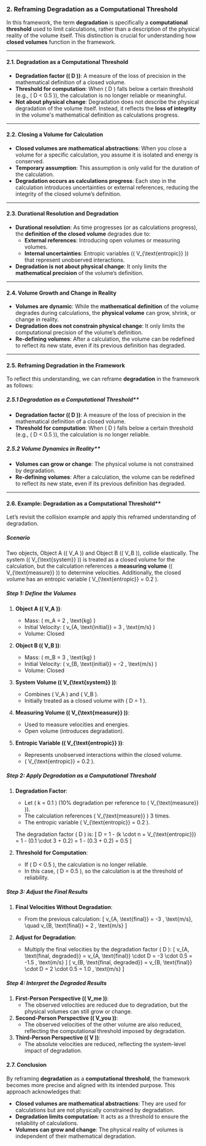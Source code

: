 ### 2. Reframing Degradation as a Computational Threshold

In this framework, the term **degradation** is specifically a **computational threshold** used to limit calculations, rather than a description of the physical reality of the volume itself. This distinction is crucial for understanding how **closed volumes** function in the framework.

---

#### 2.1. Degradation as a Computational Threshold

- **Degradation factor (\( D \))**: A measure of the loss of precision in the mathematical definition of a closed volume.
- **Threshold for computation**: When \( D \) falls below a certain threshold (e.g., \( D < 0.5 \)), the calculation is no longer reliable or meaningful.
- **Not about physical change**: Degradation does not describe the physical degradation of the volume itself. Instead, it reflects the **loss of integrity** in the volume's mathematical definition as calculations progress.

---

#### 2.2. Closing a Volume for Calculation

- **Closed volumes are mathematical abstractions**: When you close a volume for a specific calculation, you assume it is isolated and energy is conserved.
- **Temporary assumption**: This assumption is only valid for the duration of the calculation.
- **Degradation occurs as calculations progress**: Each step in the calculation introduces uncertainties or external references, reducing the integrity of the closed volume’s definition.

---

#### 2.3. Durational Resolution and Degradation

- **Durational resolution**: As time progresses (or as calculations progress), the **definition of the closed volume** degrades due to:
  - **External references**: Introducing open volumes or measuring volumes.
  - **Internal uncertainties**: Entropic variables (\( V_{\text{entropic}} \)) that represent unobserved interactions.
- **Degradation is not about physical change**: It only limits the **mathematical precision** of the volume’s definition.

---

#### 2.4. Volume Growth and Change in Reality

- **Volumes are dynamic**: While the **mathematical definition** of the volume degrades during calculations, the **physical volume** can grow, shrink, or change in reality.
- **Degradation does not constrain physical change**: It only limits the computational precision of the volume’s definition.
- **Re-defining volumes**: After a calculation, the volume can be redefined to reflect its new state, even if its previous definition has degraded.

---

#### 2.5. Reframing Degradation in the Framework

To reflect this understanding, we can reframe **degradation** in the framework as follows:

##### 2.5.1 Degradation as a Computational Threshold**
- **Degradation factor (\( D \))**: A measure of the loss of precision in the mathematical definition of a closed volume.
- **Threshold for computation**: When \( D \) falls below a certain threshold (e.g., \( D < 0.5 \)), the calculation is no longer reliable.

##### 2.5.2 Volume Dynamics in Reality**
- **Volumes can grow or change**: The physical volume is not constrained by degradation.
- **Re-defining volumes**: After a calculation, the volume can be redefined to reflect its new state, even if its previous definition has degraded.

---

#### 2.6. Example: Degradation as a Computational Threshold**

Let’s revisit the collision example and apply this reframed understanding of degradation.

##### **Scenario**
Two objects, Object A (\( V_A \)) and Object B (\( V_B \)), collide elastically. The system (\( V_{\text{system}} \)) is treated as a closed volume for the calculation, but the calculation references a **measuring volume** (\( V_{\text{measure}} \)) to determine velocities. Additionally, the closed volume has an entropic variable \( V_{\text{entropic}} = 0.2 \).

##### **Step 1: Define the Volumes**
1. **Object A (\( V_A \))**:
   - Mass: \( m_A = 2 \, \text{kg} \)
   - Initial Velocity: \( v_{A, \text{initial}} = 3 \, \text{m/s} \)
   - Volume: Closed

2. **Object B (\( V_B \))**:
   - Mass: \( m_B = 3 \, \text{kg} \)
   - Initial Velocity: \( v_{B, \text{initial}} = -2 \, \text{m/s} \)
   - Volume: Closed

3. **System Volume (\( V_{\text{system}} \))**:
   - Combines \( V_A \) and \( V_B \).
   - Initially treated as a closed volume with \( D = 1 \).

4. **Measuring Volume (\( V_{\text{measure}} \))**:
   - Used to measure velocities and energies.
   - Open volume (introduces degradation).

5. **Entropic Variable (\( V_{\text{entropic}} \))**:
   - Represents unobserved interactions within the closed volume.
   - \( V_{\text{entropic}} = 0.2 \).

##### **Step 2: Apply Degradation as a Computational Threshold**
1. **Degradation Factor**:
   - Let \( k = 0.1 \) (10% degradation per reference to \( V_{\text{measure}} \)).
   - The calculation references \( V_{\text{measure}} \) 3 times.
   - The entropic variable \( V_{\text{entropic}} = 0.2 \).

   The degradation factor \( D \) is:
   \[
   D = 1 - (k \cdot n + V_{\text{entropic}}) = 1 - (0.1 \cdot 3 + 0.2) = 1 - (0.3 + 0.2) = 0.5
   \]

2. **Threshold for Computation**:
   - If \( D < 0.5 \), the calculation is no longer reliable.
   - In this case, \( D = 0.5 \), so the calculation is at the threshold of reliability.

##### **Step 3: Adjust the Final Results**
1. **Final Velocities Without Degradation**:
   - From the previous calculation:
     \[
     v_{A, \text{final}} = -3 \, \text{m/s}, \quad v_{B, \text{final}} = 2 \, \text{m/s}
     \]

2. **Adjust for Degradation**:
   - Multiply the final velocities by the degradation factor \( D \):
     \[
     v_{A, \text{final, degraded}} = v_{A, \text{final}} \cdot D = -3 \cdot 0.5 = -1.5 \, \text{m/s}
     \]
     \[
     v_{B, \text{final, degraded}} = v_{B, \text{final}} \cdot D = 2 \cdot 0.5 = 1.0 \, \text{m/s}
     \]

##### **Step 4: Interpret the Degraded Results**
1. **First-Person Perspective (\( V_me \))**:
   - The observed velocities are reduced due to degradation, but the physical volumes can still grow or change.
2. **Second-Person Perspective (\( V_you \))**:
   - The observed velocities of the other volume are also reduced, reflecting the computational threshold imposed by degradation.
3. **Third-Person Perspective (\( V \))**:
   - The absolute velocities are reduced, reflecting the system-level impact of degradation.
   
#### 2.7. Conclusion

By reframing **degradation** as a **computational threshold**, the framework becomes more precise and aligned with its intended purpose. This approach acknowledges that:
- **Closed volumes are mathematical abstractions**: They are used for calculations but are not physically constrained by degradation.
- **Degradation limits computation**: It acts as a threshold to ensure the reliability of calculations.
- **Volumes can grow and change**: The physical reality of volumes is independent of their mathematical degradation.